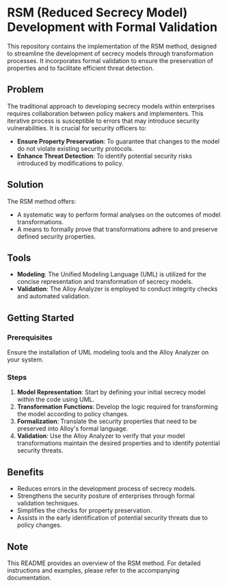# RSM (Reduced Secrecy Model) Development with Formal Validation

This repository contains the implementation of the RSM method, designed to streamline the development of secrecy models through transformation processes. It incorporates formal validation to ensure the preservation of properties and to facilitate efficient threat detection.

## Problem

The traditional approach to developing secrecy models within enterprises requires collaboration between policy makers and implementers. This iterative process is susceptible to errors that may introduce security vulnerabilities. It is crucial for security officers to:

- **Ensure Property Preservation**: To guarantee that changes to the model do not violate existing security protocols.
- **Enhance Threat Detection**: To identify potential security risks introduced by modifications to policy.

## Solution

The RSM method offers:

- A systematic way to perform formal analyses on the outcomes of model transformations.
- A means to formally prove that transformations adhere to and preserve defined security properties.

## Tools

- **Modeling**: The Unified Modeling Language (UML) is utilized for the concise representation and transformation of secrecy models.
- **Validation**: The Alloy Analyzer is employed to conduct integrity checks and automated validation.

## Getting Started

### Prerequisites

Ensure the installation of UML modeling tools and the Alloy Analyzer on your system.

### Steps

1. **Model Representation**: Start by defining your initial secrecy model within the code using UML.
2. **Transformation Functions**: Develop the logic required for transforming the model according to policy changes.
3. **Formalization**: Translate the security properties that need to be preserved into Alloy's formal language.
4. **Validation**: Use the Alloy Analyzer to verify that your model transformations maintain the desired properties and to identify potential security threats.

## Benefits

- Reduces errors in the development process of secrecy models.
- Strengthens the security posture of enterprises through formal validation techniques.
- Simplifies the checks for property preservation.
- Assists in the early identification of potential security threats due to policy changes.

## Note

This README provides an overview of the RSM method. For detailed instructions and examples, please refer to the accompanying documentation.
